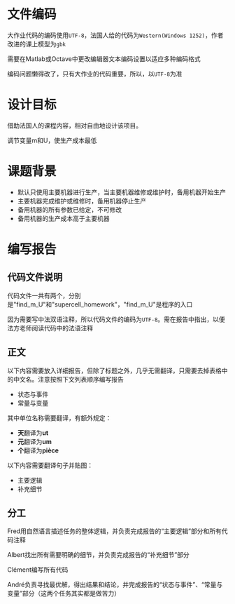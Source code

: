 # 文件编码

大作业代码的编码使用``UTF-8``，法国人给的代码为``Western(Windows 1252)``，作者改进的课上模型为``gbk``

需要在Matlab或Octave中更改编辑器文本编码设置以适应多种编码格式

编码问题懒得改了，只有大作业的代码重要，所以，以``UTF-8``为准

# 设计目标

借助法国人的课程内容，相对自由地设计该项目。

调节变量m和U，使生产成本最低

# 课题背景

- 默认只使用主要机器进行生产，当主要机器维修或维护时，备用机器开始生产
- 主要机器完成维护或维修时，备用机器停止生产
- 备用机器的所有参数已给定，不可修改
- 备用机器的生产成本高于主要机器

# 编写报告

## 代码文件说明

代码文件一共有两个，分别是"find_m_U"和"supercell_homework"，"find_m_U"是程序的入口

因为需要写中法双语注释，所以代码文件的编码为``UTF-8``。需在报告中指出，以便法方老师阅读代码中的法语注释

## 正文

以下内容需要放入详细报告，但除了标题之外，几乎无需翻译，只需要去掉表格中的中文名。注意按照下文列表顺序编写报告

- 状态与事件
- 常量与变量

其中单位名称需要翻译，有额外规定：

- **天**翻译为**ut**
- **元**翻译为**um**
- **个**翻译为**pièce**

以下内容需要翻译句子并贴图：

- 主要逻辑
- 补充细节

## 分工

Fred用自然语言描述任务的整体逻辑，并负责完成报告的“主要逻辑”部分和所有代码注释

Albert找出所有需要明确的细节，并负责完成报告的“补充细节”部分

Clément编写所有代码

André负责寻找最优解，得出结果和结论，并完成报告的“状态与事件”、“常量与变量”部分（这两个任务其实都是做苦力）

